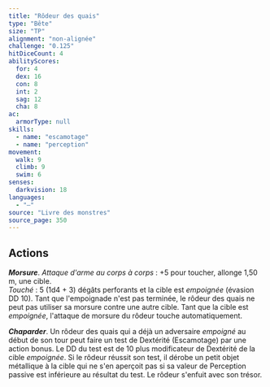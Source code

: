 ```yaml
---
title: "Rôdeur des quais"
type: "Bête"
size: "TP"
alignment: "non-alignée"
challenge: "0.125"
hitDiceCount: 4
abilityScores:
  for: 4
  dex: 16
  con: 8
  int: 2
  sag: 12
  cha: 8
ac: 
  armorType: null
skills: 
  - name: "escamotage"
  - name: "perception"
movement: 
  walk: 9
  climb: 9
  swim: 6
senses: 
  darkvision: 18
languages: 
  - "—"
source: "Livre des monstres"
source_page: 350
---
```

## Actions
_**Morsure**_. _Attaque d'arme au corps à corps_ : +5 pour toucher, allonge 1,50 m, une cible.  
_Touché_ : 5 (1d4 + 3) dégâts perforants et la cible est _empoignée_ (évasion DD 10). Tant que l'empoignade n'est pas terminée, le rôdeur des quais ne peut pas utiliser sa morsure contre une autre cible. Tant que la cible est _empoignée_, l'attaque de morsure du rôdeur touche automatiquement.

_**Chaparder**_. Un rôdeur des quais qui a déjà un adversaire _empoigné_ au début de son tour peut faire un test de Dextérité (Escamotage) par une action bonus. Le DD du test est de 10 plus modificateur de Dextérité de la cible _empoignée_. Si le rôdeur réussit son test, il dérobe un petit objet métallique à la cible qui ne s'en aperçoit pas si sa valeur de Perception passive est inférieure au résultat du test. Le rôdeur s'enfuit avec son trésor.
